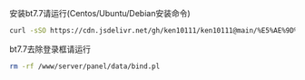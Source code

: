 安装bt7.7请运行(Centos/Ubuntu/Debian安装命令)
```Bash
curl -sSO https://cdn.jsdelivr.net/gh/ken10111/ken10111@main/%E5%AE%9D%E5%A1%94/7.7/install.sh && bash install.sh
```
bt7.7去除登录框请运行
```Bash
rm -rf /www/server/panel/data/bind.pl
```

